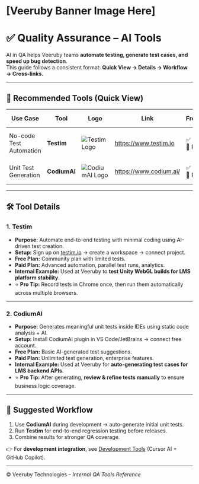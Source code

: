 # [Veeruby Banner Image Here]

# ✅ Quality Assurance – AI Tools

AI in QA helps Veeruby teams **automate testing, generate test cases, and speed up bug detection**.  
This guide follows a consistent format: **Quick View → Details → Workflow → Cross-links.**

---

## 📌 Recommended Tools (Quick View)

| Use Case                | Tool           | Logo | Link                     | Free/Paid | Setup Time |
|--------------------------|----------------|------|--------------------------|-----------|------------|
| No-code Test Automation  | **Testim**     | ![Testim Logo](https://seeklogo.com/images/T/testim-logo-7E7C6B6F4A-seeklogo.com.png) | https://www.testim.io | ✅ Free + 💎 Paid | ~10 mins (browser signup) |
| Unit Test Generation     | **CodiumAI**   | ![CodiumAI Logo](https://seeklogo.com/images/C/codiumai-logo-1D478DAF57-seeklogo.com.png) | https://www.codium.ai/ | ✅ Free + 💎 Paid | <5 mins (IDE plugin) |

---

## 🛠 Tool Details

### 1. Testim
- **Purpose:** Automate end-to-end testing with minimal coding using AI-driven test creation.  
- **Setup:** Sign up on [testim.io](https://www.testim.io) → create a workspace → connect project.  
- **Free Plan:** Community plan with limited tests.  
- **Paid Plan:** Advanced automation, parallel test runs, analytics.  
- **Internal Example:** Used at Veeruby to **test Unity WebGL builds for LMS platform stability**.  
- ⭐ **Pro Tip:** Record tests in Chrome once, then run them automatically across multiple browsers.

---

### 2. CodiumAI
- **Purpose:** Generates meaningful unit tests inside IDEs using static code analysis + AI.  
- **Setup:** Install CodiumAI plugin in VS Code/JetBrains → connect free account.  
- **Free Plan:** Basic AI-generated test suggestions.  
- **Paid Plan:** Unlimited test generation, enterprise features.  
- **Internal Example:** Used at Veeruby for **auto-generating test cases for LMS backend APIs**.  
- ⭐ **Pro Tip:** After generating, **review & refine tests manually** to ensure business logic coverage.

---

## 🧭 Suggested Workflow
1. Use **CodiumAI** during development → auto-generate initial unit tests.  
2. Run **Testim** for end-to-end regression testing before releases.  
3. Combine results for stronger QA coverage.  

👉 For **development integration**, see [Development Tools](../../development/README.md) (Cursor AI + GitHub Copilot).  

---

© Veeruby Technologies – *Internal QA Tools Reference*
